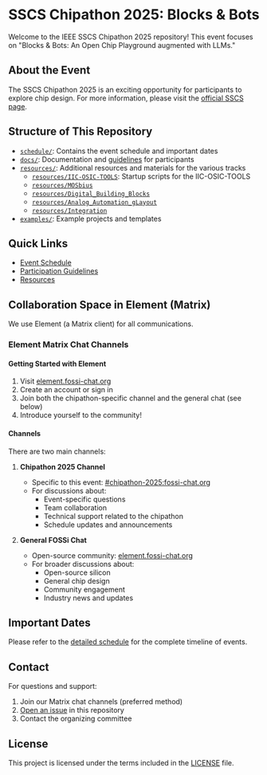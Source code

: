 # SSCS Chipathon 2025: Blocks & Bots

Welcome to the IEEE SSCS Chipathon 2025 repository! This event focuses on "Blocks & Bots: An Open Chip Playground augmented with LLMs."

## About the Event

The SSCS Chipathon 2025 is an exciting opportunity for participants to explore chip design. For more information, please visit the [official SSCS page](https://sscs.ieee.org/technical-committees/tc-ose/sscs-pico-design-contest/).

## Structure of This Repository

- [`schedule/`](schedule/): Contains the event schedule and important dates
- [`docs/`](docs/): Documentation and [guidelines](docs/guidelines.md) for participants
- [`resources/`](resources/): Additional resources and materials for the various tracks
  - [`resources/IIC-OSIC-TOOLS`](resources/IIC-OSIC-TOOLS): Startup scripts for the IIC-OSIC-TOOLS
  - [`resources/MOSbius`](resources/MOSbius)
  - [`resources/Digital_Building_Blocks`](resources/Digital_Building_Blocks)
  - [`resources/Analog_Automation_gLayout`](resources/Analog_Automation_gLayout)
  - [`resources/Integration`](resources/Integration)
- [`examples/`](examples/): Example projects and templates

## Quick Links

- [Event Schedule](schedule/README.md)
- [Participation Guidelines](docs/guidelines.md)
- [Resources](resources/README.md)

## Collaboration Space in Element (Matrix)

We use Element (a Matrix client) for all communications.

### Element Matrix Chat Channels

#### Getting Started with Element

1. Visit [element.fossi-chat.org](https://element.fossi-chat.org/)
2. Create an account or sign in
3. Join both the chipathon-specific channel and the general chat (see below)
4. Introduce yourself to the community!

#### Channels

There are two main channels:

1. **Chipathon 2025 Channel**
   - Specific to this event: [#chipathon-2025:fossi-chat.org](https://matrix.to/#/#chipathon-2025:fossi-chat.org)
   - For discussions about:
     - Event-specific questions
     - Team collaboration
     - Technical support related to the chipathon
     - Schedule updates and announcements

2. **General FOSSi Chat**
   - Open-source community: [element.fossi-chat.org](https://element.fossi-chat.org/)
   - For broader discussions about:
     - Open-source silicon
     - General chip design
     - Community engagement
     - Industry news and updates

## Important Dates

Please refer to the [detailed schedule](schedule/README.md) for the complete timeline of events.

## Contact

For questions and support:

1. Join our Matrix chat channels (preferred method)
2. [Open an issue](../../issues) in this repository
3. Contact the organizing committee

## License

This project is licensed under the terms included in the [LICENSE](LICENSE) file.
